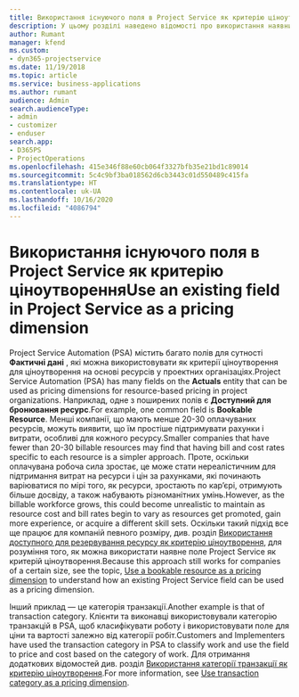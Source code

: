 ```yaml
---
title: Використання існуючого поля в Project Service як критерію ціноутворення
description: У цьому розділі наведено відомості про використання наявних полів Project Service як критеріїв ціноутворення.
author: Rumant
manager: kfend
ms.custom:
- dyn365-projectservice
ms.date: 11/19/2018
ms.topic: article
ms.service: business-applications
ms.author: rumant
audience: Admin
search.audienceType:
- admin
- customizer
- enduser
search.app:
- D365PS
- ProjectOperations
ms.openlocfilehash: 415e346f88e60cb064f3327bfb35e21bd1c89014
ms.sourcegitcommit: 5c4c9bf3ba018562d6cb3443c01d550489c415fa
ms.translationtype: HT
ms.contentlocale: uk-UA
ms.lasthandoff: 10/16/2020
ms.locfileid: "4086794"
---
```

# <a name="use-an-existing-field-in-project-service-as-a-pricing-dimension"></a><span data-ttu-id="a5649-103">Використання існуючого поля в Project Service як критерію ціноутворення</span><span class="sxs-lookup"><span data-stu-id="a5649-103">Use an existing field in Project Service as a pricing dimension</span></span>

<span data-ttu-id="a5649-104">Project Service Automation (PSA) містить багато полів для сутності **Фактичні дані** , які можна використовувати як критерії ціноутворення для ціноутворення на основі ресурсів у проектних організаціях.</span><span class="sxs-lookup"><span data-stu-id="a5649-104">Project Service Automation (PSA) has many fields on the **Actuals** entity that can be used as pricing dimensions for resource-based pricing in project organizations.</span></span> <span data-ttu-id="a5649-105">Наприклад, одне з поширених полів є **Доступний для бронювання ресурс**.</span><span class="sxs-lookup"><span data-stu-id="a5649-105">For example, one common field is **Bookable Resource**.</span></span> <span data-ttu-id="a5649-106">Менші компанії, що мають менше 20-30 оплачуваних ресурсів, можуть виявити, що їм простіше підтримувати рахунки і витрати, особливі для кожного ресурсу.</span><span class="sxs-lookup"><span data-stu-id="a5649-106">Smaller companies that have fewer than 20-30 billable resources may find that having bill and cost rates specific to each resource is a simpler approach.</span></span> <span data-ttu-id="a5649-107">Проте, оскільки оплачувана робоча сила зростає, це може стати нереалістичним для підтримання витрат на ресурси і цін за рахунками, які починають варіюватися по мірі того, як ресурси, зростають по кар’єрі, отримують більше досвіду, а також набувають різноманітних умінь.</span><span class="sxs-lookup"><span data-stu-id="a5649-107">However, as the billable workforce grows, this could become unrealistic to maintain as resource cost and bill rates begin to vary as resources get promoted, gain more experience, or acquire a different skill sets.</span></span> <span data-ttu-id="a5649-108">Оскільки такий підхід все ще працює для компаній певного розміру, див. розділ [Використання доступного для резервування ресурсу як критерію ціноутворення](bookable-resource-pricing-dimension.md), для розуміння того, як можна використати наявне поле Project Service як критерій ціноутворення.</span><span class="sxs-lookup"><span data-stu-id="a5649-108">Because this approach still works for companies of a certain size, see the topic, [Use a bookable resource as a pricing dimension](bookable-resource-pricing-dimension.md) to understand how an existing Project Service field can be used as a pricing dimension.</span></span>

<span data-ttu-id="a5649-109">Інший приклад — це категорія транзакції.</span><span class="sxs-lookup"><span data-stu-id="a5649-109">Another example is that of transaction category.</span></span> <span data-ttu-id="a5649-110">Клієнти та виконавці використовували категорію транзакцій в PSA, щоб класифікувати роботу і використовувати поле для ціни та вартості залежно від категорії робіт.</span><span class="sxs-lookup"><span data-stu-id="a5649-110">Customers and Implementers have used the transaction category in PSA to classify work and use the field to price and cost based on the category of work.</span></span> <span data-ttu-id="a5649-111">Для отримання додаткових відомостей див. розділ [Використання категорії транзакції як критерію ціноутворення](transaction-category-pricing-dimension.md).</span><span class="sxs-lookup"><span data-stu-id="a5649-111">For more information, see [Use transaction category as a pricing dimension](transaction-category-pricing-dimension.md).</span></span>
